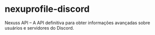 # nexuprofile-discord
Nexuss API – A API definitiva para obter informações avançadas sobre usuários e servidores do Discord.
